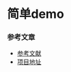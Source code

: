 # 简单demo

### 参考文章



* [参考文献](https://www.cnblogs.com/Bella-fu/p/10491647.html)
* [项目地址](https://github.com/bellagoodday/camundabpm.git)


